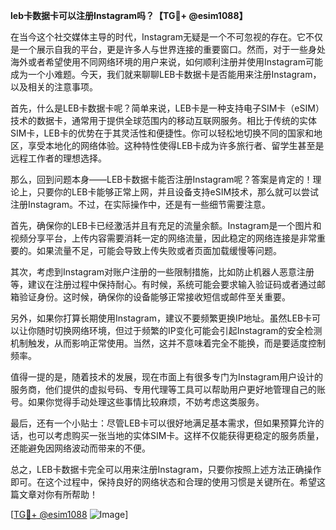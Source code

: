 **leb卡数据卡可以注册Instagram吗？【TG💪+ @esim1088】**

在当今这个社交媒体主导的时代，Instagram无疑是一个不可忽视的存在。它不仅是一个展示自我的平台，更是许多人与世界连接的重要窗口。然而，对于一些身处海外或者希望使用不同网络环境的用户来说，如何顺利注册并使用Instagram可能成为一个小难题。今天，我们就来聊聊LEB卡数据卡是否能用来注册Instagram，以及相关的注意事项。

首先，什么是LEB卡数据卡呢？简单来说，LEB卡是一种支持电子SIM卡（eSIM）技术的数据卡，通常用于提供全球范围内的移动互联网服务。相比于传统的实体SIM卡，LEB卡的优势在于其灵活性和便捷性。你可以轻松地切换不同的国家和地区，享受本地化的网络体验。这种特性使得LEB卡成为许多旅行者、留学生甚至是远程工作者的理想选择。

那么，回到问题本身——LEB卡数据卡能否注册Instagram呢？答案是肯定的！理论上，只要你的LEB卡能够正常上网，并且设备支持eSIM技术，那么就可以尝试注册Instagram。不过，在实际操作中，还是有一些细节需要注意。

首先，确保你的LEB卡已经激活并且有充足的流量余额。Instagram是一个图片和视频分享平台，上传内容需要消耗一定的网络流量，因此稳定的网络连接是非常重要的。如果流量不足，可能会导致上传失败或者页面加载缓慢等问题。

其次，考虑到Instagram对账户注册的一些限制措施，比如防止机器人恶意注册等，建议在注册过程中保持耐心。有时候，系统可能会要求输入验证码或者通过邮箱验证身份。这时候，确保你的设备能够正常接收短信或邮件至关重要。

另外，如果你打算长期使用Instagram，建议不要频繁更换IP地址。虽然LEB卡可以让你随时切换网络环境，但过于频繁的IP变化可能会引起Instagram的安全检测机制触发，从而影响正常使用。当然，这并不意味着完全不能换，而是要适度控制频率。

值得一提的是，随着技术的发展，现在市面上有很多专门为Instagram用户设计的服务商，他们提供的虚拟号码、专用代理等工具可以帮助用户更好地管理自己的账号。如果你觉得手动处理这些事情比较麻烦，不妨考虑这类服务。

最后，还有一个小贴士：尽管LEB卡可以很好地满足基本需求，但如果预算允许的话，也可以考虑购买一张当地的实体SIM卡。这样不仅能获得更稳定的服务质量，还能避免因网络波动而带来的不便。

总之，LEB卡数据卡完全可以用来注册Instagram，只要你按照上述方法正确操作即可。在这个过程中，保持良好的网络状态和合理的使用习惯是关键所在。希望这篇文章对你有所帮助！

[[TG💪+ @esim1088](https://t.me/s/esim1088) ![Image](https://i.postimg.cc/4NQfJmqS/Snipaste-2025-05-13-00-14-12.png)]